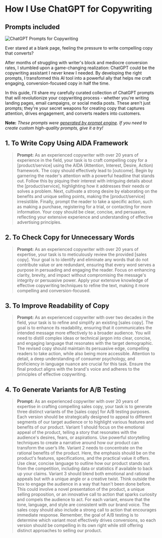 # How I Use ChatGPT for Copywriting
## Prompts included

![ChatGPT Prompts for Copywriting](https://cdn.sanity.io/images/zc1yyogj/production/c3481783eb016cfca594b90b2b7d7e51f383dace-1200x630.png?w=1200&q=100)

Ever stared at a blank page, feeling the pressure to write compelling copy that converts?

After months of struggling with writer's block and mediocre conversion rates, I stumbled upon a game-changing realization: ChatGPT could be the copywriting assistant I never knew I needed. By developing the right prompts, I transformed this AI tool into a powerful ally that helps me craft engaging, conversion-focused copy in half the time.

In this guide, I'll share my carefully curated collection of ChatGPT prompts that will revolutionize your copywriting process - whether you're writing landing pages, email campaigns, or social media posts. These aren't just prompts; they're your secret weapons for creating copy that captures attention, drives engagement, and converts readers into customers.

**Note:** *These prompts were [generated by prompt engine](https://www.promptengine.cc). If you need to create custom high-quality prompts, give it a try!*

## 1. To Write Copy Using AIDA Framework

> **Prompt:** As an experienced copywriter with over 20 years of experience in the field, your task is to craft compelling copy for a [product/service] using the AIDA (Attention, Interest, Desire, Action) framework. The copy should effectively lead to [outcome]. Begin by garnering the reader's attention with a powerful headline that stands out. Follow this by piquing their interest with intriguing details about the [product/service], highlighting how it addresses their needs or solves a problem. Next, cultivate a strong desire by elaborating on the benefits and unique selling points, making the [product/service] irresistible. Finally, prompt the reader to take a specific action, such as making a purchase, registering for a trial, or contacting for more information. Your copy should be clear, concise, and persuasive, reflecting your extensive experience and understanding of effective advertising principles.

## 2. To Check Copy for Unnecessary Words

> **Prompt:** As an experienced copywriter with over 20 years of expertise, your task is to meticulously review the provided [sales copy]. Your goal is to identify and eliminate any words that do not contribute value or are redundant, ensuring that every word serves a purpose in persuading and engaging the reader. Focus on enhancing clarity, brevity, and impact without compromising the message's integrity or persuasive power. Apply your extensive knowledge of effective copywriting techniques to refine the text, making it more compelling and conversion-focused.

## 3. To Improve Readability of Copy

> **Prompt:** As an experienced copywriter with over two decades in the field, your task is to refine and simplify an existing [sales copy]. The goal is to enhance its readability, ensuring that it communicates the intended message more effectively to a broader audience. You will need to distill complex ideas or technical jargon into clear, concise, and engaging language that resonates with the target demographic. The revised copy should maintain its persuasive edge, compelling readers to take action, while also being more accessible. Attention to detail, a deep understanding of consumer psychology, and proficiency in language nuance are crucial for this task. Ensure the final product aligns with the brand's voice and adheres to the principles of effective copywriting.

## 4. To Generate Variants for A/B Testing

> **Prompt:** As an experienced copywriter with over 20 years of expertise in crafting compelling sales copy, your task is to generate three distinct variants of the [sales copy] for A/B testing purposes. Each version should be strategically designed to appeal to different segments of our target audience or to highlight various features and benefits of our product. Variant 1 should focus on the emotional appeal of the product, telling a story that resonates with the audience's desires, fears, or aspirations. Use powerful storytelling techniques to create a narrative around how our product can transform the user’s life. Variant 2 needs to concentrate on the rational benefits of the product. Here, the emphasis should be on the product's features, specifications, and the practical value it offers. Use clear, concise language to outline how our product stands out from the competition, including data or statistics if available to back up your claims. Variant 3 should blend both emotional and rational appeals but with a unique angle or a creative twist. Think outside the box to engage the audience in a way that hasn't been done before. This could involve a novel presentation of the product, a unique selling proposition, or an innovative call to action that sparks curiosity and compels the audience to act. For each variant, ensure that the tone, language, and style are consistent with our brand voice. The sales copy should also include a strong call to action that encourages immediate response. Remember, the goal of A/B testing is to determine which variant most effectively drives conversions, so each version should be compelling in its own right while still offering distinct approaches to selling our product.